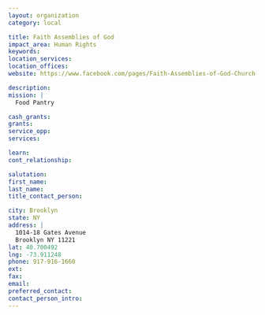 ```yaml
---
layout: organization
category: local

title: Faith Assemblies of God
impact_area: Human Rights
keywords: 
location_services: 
location_offices: 
website: https://www.facebook.com/pages/Faith-Assemblies-of-God-Church-Inc/394244750659

description: 
mission: |
  Food Pantry

cash_grants: 
grants: 
service_opp: 
services: 

learn: 
cont_relationship: 

salutation: 
first_name: 
last_name: 
title_contact_person: 

city: Brooklyn
state: NY
address: |
  1014-18 Gates Avenue     
  Brooklyn NY 11221
lat: 40.700492
lng: -73.911248
phone: 917-916-1660
ext: 
fax: 
email: 
preferred_contact: 
contact_person_intro: 
---
```


